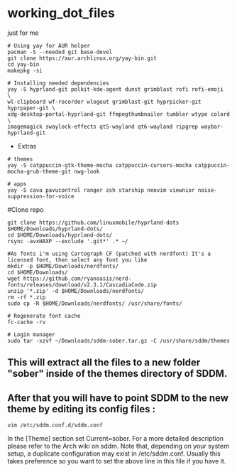 # working_dot_files
just for me

```
# Using yay for AUR helper
pacman -S --needed git base-devel
git clone https://aur.archlinux.org/yay-bin.git
cd yay-bin
makepkg -si
```

```
# Installing needed dependencies
yay -S hyprland-git polkit-kde-agent dunst grimblast rofi rofi-emoji       \
wl-clipboard wf-recorder wlogout grimblast-git hyprpicker-git hyprpaper-git \
xdg-desktop-portal-hyprland-git ffmpegthumbnailer tumbler wtype colord      \
imagemagick swaylock-effects qt5-wayland qt6-wayland ripgrep waybar-hyprland-git
```

* Extras
```
# themes
yay -S catppuccin-gtk-theme-mocha catppuccin-cursors-mocha catppuccin-mocha-grub-theme-git nwg-look
```

```
# apps
yay -S cava pavucontrol ranger zsh starship neovim viewnior noise-suppression-for-voice
```

#Clone repo
```
git clone https://github.com/linuxmobile/hyprland-dots $HOME/Downloads/hyprland-dots/
cd $HOME/Downloads/hyprland-dots/
rsync -avxHAXP --exclude '.git*' .* ~/
```

```
#As fonts i'm using Cartograph CF (patched with nerdfont) It's a licensed font, then select any font you like
mkdir -p $HOME/Downloads/nerdfonts/
cd $HOME/Downloads/
wget https://github.com/ryanoasis/nerd-fonts/releases/download/v2.3.1/CascadiaCode.zip
unzip '*.zip' -d $HOME/Downloads/nerdfonts/
rm -rf *.zip
sudo cp -R $HOME/Downloads/nerdfonts/ /usr/share/fonts/
```

```
# Regenerate font cache
fc-cache -rv 
```
```
# Login manager
sudo tar -xzvf ~/Downloads/sddm-sober.tar.gz -C /usr/share/sddm/themes
```

## This will extract all the files to a new folder "sober" inside of the themes directory of SDDM.
## After that you will have to point SDDM to the new theme by editing its config files :

```
vim /etc/sddm.conf.d/sddm.conf
```

In the [Theme] section set Current=sober. For a more detailed description please refer to the Arch wiki on sddm. Note that, depending on your system setup, a duplicate configuration may exist in /etc/sddm.conf. Usually this takes preference so you want to set the above line in this file if you have it.


